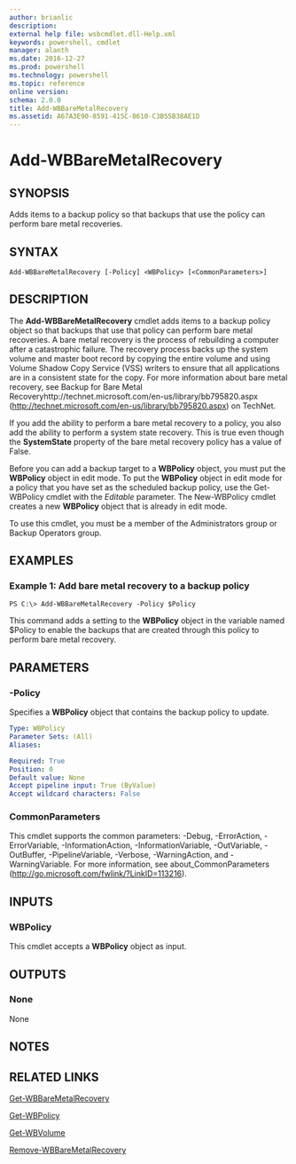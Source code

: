 ```yaml
---
author: brianlic
description: 
external help file: wsbcmdlet.dll-Help.xml
keywords: powershell, cmdlet
manager: alanth
ms.date: 2016-12-27
ms.prod: powershell
ms.technology: powershell
ms.topic: reference
online version: 
schema: 2.0.0
title: Add-WBBareMetalRecovery
ms.assetid: A67A3E90-8591-415C-8610-C3B55B38AE1D
---
```


# Add-WBBareMetalRecovery

## SYNOPSIS
Adds items to a backup policy so that backups that use the policy can perform bare metal recoveries.

## SYNTAX

```
Add-WBBareMetalRecovery [-Policy] <WBPolicy> [<CommonParameters>]
```

## DESCRIPTION
The **Add-WBBareMetalRecovery** cmdlet adds items to a backup policy object so that backups that use that policy can perform bare metal recoveries.
A bare metal recovery is the process of rebuilding a computer after a catastrophic failure.
The recovery process backs up the system volume and master boot record by copying the entire volume and using Volume Shadow Copy Service (VSS) writers to ensure that all applications are in a consistent state for the copy.
For more information about bare metal recovery, see Backup for Bare Metal Recoveryhttp://technet.microsoft.com/en-us/library/bb795820.aspx (http://technet.microsoft.com/en-us/library/bb795820.aspx) on TechNet.

If you add the ability to perform a bare metal recovery to a policy, you also add the ability to perform a system state recovery.
This is true even though the **SystemState** property of the bare metal recovery policy has a value of False.

Before you can add a backup target to a **WBPolicy** object, you must put the **WBPolicy** object in edit mode.
To put the **WBPolicy** object in edit mode for a policy that you have set as the scheduled backup policy, use the Get-WBPolicy cmdlet with the *Editable* parameter.
The New-WBPolicy cmdlet creates a new **WBPolicy** object that is already in edit mode.

To use this cmdlet, you must be a member of the Administrators group or Backup Operators group.

## EXAMPLES

### Example 1: Add bare metal recovery to a backup policy
```
PS C:\> Add-WBBareMetalRecovery -Policy $Policy
```

This command adds a setting to the **WBPolicy** object in the variable named $Policy to enable the backups that are created through this policy to perform bare metal recovery.

## PARAMETERS

### -Policy
Specifies a **WBPolicy** object that contains the backup policy to update.

```yaml
Type: WBPolicy
Parameter Sets: (All)
Aliases: 

Required: True
Position: 0
Default value: None
Accept pipeline input: True (ByValue)
Accept wildcard characters: False
```

### CommonParameters
This cmdlet supports the common parameters: -Debug, -ErrorAction, -ErrorVariable, -InformationAction, -InformationVariable, -OutVariable, -OutBuffer, -PipelineVariable, -Verbose, -WarningAction, and -WarningVariable. For more information, see about_CommonParameters (http://go.microsoft.com/fwlink/?LinkID=113216).

## INPUTS

### WBPolicy
This cmdlet accepts a **WBPolicy** object as input.

## OUTPUTS

### None
None

## NOTES

## RELATED LINKS

[Get-WBBareMetalRecovery](./Get-WBBareMetalRecovery.md)

[Get-WBPolicy](./Get-WBPolicy.md)

[Get-WBVolume](./Get-WBVolume.md)

[Remove-WBBareMetalRecovery](./Remove-WBBareMetalRecovery.md)

